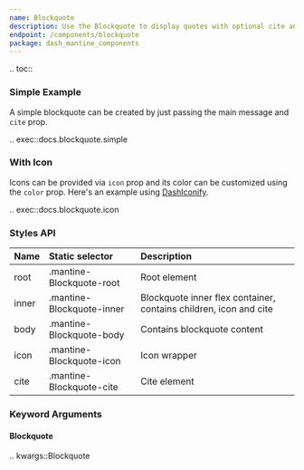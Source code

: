 ```yaml
---
name: Blockquote
description: Use the Blockquote to display quotes with optional cite and icon.
endpoint: /components/blockquote
package: dash_mantine_components
---
```


.. toc::

### Simple Example

A simple blockquote can be created by just passing the main message and `cite` prop.

.. exec::docs.blockquote.simple

### With Icon

Icons can be provided via `icon` prop and its color can be customized using the `color` prop.
Here's an example using [DashIconify](/dash-iconify).

.. exec::docs.blockquote.icon

### Styles API

| Name   | Static selector           | Description                                                       |
|:-------|:--------------------------|:------------------------------------------------------------------|
| root   | .mantine-Blockquote-root  | Root element                                                      |
| inner  | .mantine-Blockquote-inner | Blockquote inner flex container, contains children, icon and cite |
| body   | .mantine-Blockquote-body  | Contains blockquote content                                       |
| icon   | .mantine-Blockquote-icon  | Icon wrapper                                                      |
| cite   | .mantine-Blockquote-cite  | Cite element                                                      |

### Keyword Arguments

#### Blockquote

.. kwargs::Blockquote
